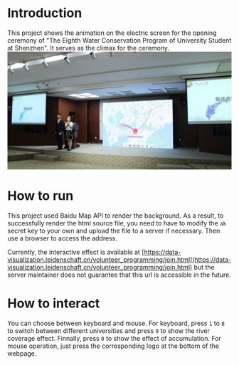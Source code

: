 # Introduction
This project shows the animation on the electric screen for the opening ceremony of "The Eighth Water Conservation Program of University Student at Shenzhen".
It serves as the climax for the ceremony. 
![](./effect.png)

# How to run
This project used Baidu Map API to render the background. As a result, to successfully render the html source file, you need to have to modify the `ak` secret key to your own and upload the file to a server if necessary.
Then use a browser to access the address.

Currently, the interactive effect is available at [https://data-visualization.leidenschaft.cn/volunteer_programming/join.html](https://data-visualization.leidenschaft.cn/volunteer_programming/join.html) but the server maintainer
does not guarantee that this url is accessible in the future.

# How to interact
You can choose between keyboard and mouse. For keyboard, press `1` to `8` to switch between different universities and press `9` to show the river coverage effect.
Finnally, press `0` to show the effect of accumulation. For mouse operation, just press the corresponding logo at the bottom of the webpage.

